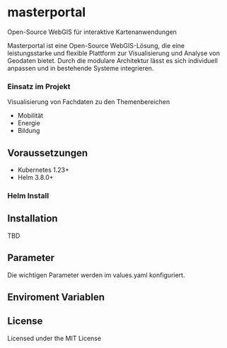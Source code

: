 # masterportal

Open-Source WebGIS für interaktive Kartenanwendungen

Masterportal ist eine Open-Source WebGIS-Lösung, die eine leistungsstarke und flexible Plattform zur Visualisierung und Analyse von Geodaten bietet. Durch die modulare Architektur lässt es sich individuell anpassen und in bestehende Systeme integrieren.

### Einsatz im Projekt

Visualisierung von Fachdaten zu den Themenbereichen

- Mobilität
- Energie
- Bildung


## Voraussetzungen

* Kubernetes 1.23+
* Helm 3.8.0+

### Helm Install 

## Installation

TBD

## Parameter
Die wichtigen Parameter werden im values.yaml konfiguriert.


## Enviroment Variablen

## License


Licensed under the MIT License